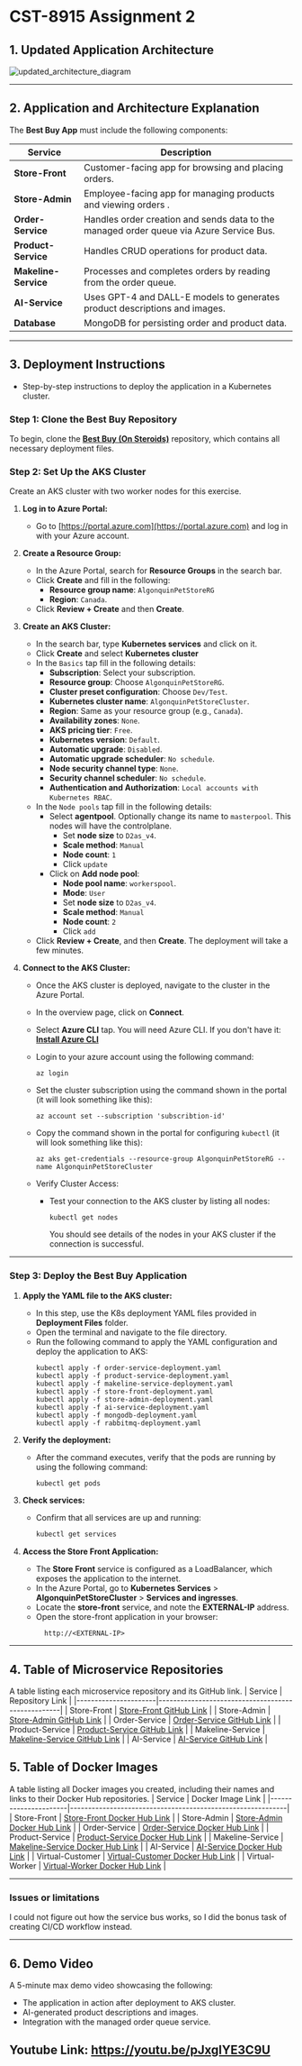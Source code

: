 # CST-8915 Assignment 2 

## **1. Updated Application Architecture**
![updated_architecture_diagram](./assets/updated_architecture_diagram.png)

---
## **2. Application and Architecture Explanation**
The **Best Buy App** must include the following components:  

| Service              | Description                                                                 |
|----------------------|-----------------------------------------------------------------------------|
| **Store-Front**      | Customer-facing app for browsing and placing orders.              |
| **Store-Admin**      | Employee-facing app for managing products and viewing orders .     |
| **Order-Service**    | Handles order creation and sends data to the managed order queue via Azure Service Bus.          | 
| **Product-Service**  | Handles CRUD operations for product data.                          |
| **Makeline-Service** | Processes and completes orders by reading from the order queue.       |
| **AI-Service**       | Uses GPT-4 and DALL-E models to generates product descriptions and images.    |
| **Database**         | MongoDB for persisting order and product data.                            |

---
## **3. Deployment Instructions**
- Step-by-step instructions to deploy the application in a Kubernetes cluster.

### Step 1: Clone the Best Buy Repository

To begin, clone the [**Best Buy (On Steroids)**](https://github.com/Yue0218/algonquin-pet-store-on-steroids-assignment2) repository, which contains all necessary deployment files.

### Step 2: Set Up the AKS Cluster
Create an AKS cluster with two worker nodes for this exercise.

1. **Log in to Azure Portal:**
   - Go to [https://portal.azure.com](https://portal.azure.com) and log in with your Azure account.

2. **Create a Resource Group:**
   - In the Azure Portal, search for **Resource Groups** in the search bar.
   - Click **Create** and fill in the following:
     - **Resource group name**: `AlgonquinPetStoreRG`
     - **Region**: `Canada`.
   - Click **Review + Create** and then **Create**.

3. **Create an AKS Cluster:**
   - In the search bar, type **Kubernetes services** and click on it.
   - Click **Create** and select **Kubernetes cluster**
   - In the `Basics` tap fill in the following details:
     - **Subscription**: Select your subscription.
     - **Resource group**: Choose `AlgonquinPetStoreRG`.
     - **Cluster preset configuration**: Choose `Dev/Test`.
     - **Kubernetes cluster name**: `AlgonquinPetStoreCluster`.
     - **Region**: Same as your resource group (e.g., `Canada`).
     - **Availability zones**: `None`.
     - **AKS pricing tier**: `Free`.
     - **Kubernetes version**: `Default`.
     - **Automatic upgrade**: `Disabled`.
     - **Automatic upgrade scheduler**: `No schedule`.
     - **Node security channel type**: `None`.
     - **Security channel scheduler**: `No schedule`.
     - **Authentication and Authorization**: `Local accounts with Kubernetes RBAC`.
   - In the `Node pools` tap fill in the following details:
     - Select **agentpool**. Optionally change its name to `masterpool`. This nodes will have the controlplane.
        - Set **node size** to `D2as_v4`.
        - **Scale method**: `Manual`
        - **Node count**: `1`
        - Click `update`
     - Click on **Add node pool**:
        - **Node pool name**: `workerspool`.
        - **Mode**: `User` 
        - Set **node size** to `D2as_v4`.
        - **Scale method**: `Manual`
        - **Node count**: `2`
        - Click `add`
   - Click **Review + Create**, and then **Create**. The deployment will take a few minutes.

4. **Connect to the AKS Cluster:**
   - Once the AKS cluster is deployed, navigate to the cluster in the Azure Portal.
   - In the overview page, click on **Connect**. 
   - Select **Azure CLI** tap. You will need Azure CLI. If you don't have it: [**Install Azure CLI**](https://learn.microsoft.com/en-us/cli/azure/install-azure-cli?view=azure-cli-latest)
   - Login to your azure account using the following command:
      ```
      az login
      ```
   - Set the cluster subscription using the command shown in the portal (it will look something like this):
      ```
      az account set --subscription 'subscribtion-id'
      ```

   - Copy the command shown in the portal for configuring `kubectl` (it will look something like this):
     ```
     az aks get-credentials --resource-group AlgonquinPetStoreRG --name AlgonquinPetStoreCluster
     ```

   - Verify Cluster Access:
      - Test your connection to the AKS cluster by listing all nodes:
        ```
        kubectl get nodes
        ```
        You should see details of the nodes in your AKS cluster if the connection is successful.
---

### Step 3: Deploy the Best Buy Application

1. **Apply the YAML file to the AKS cluster:**
   - In this step, use the K8s deployment YAML files provided in **Deployment Files** folder.
   - Open the terminal and navigate to the file directory.
   - Run the following command to apply the YAML configuration and deploy the application to AKS:
      ```
      kubectl apply -f order-service-deployment.yaml
      kubectl apply -f product-service-deployment.yaml
      kubectl apply -f makeline-service-deployment.yaml
      kubectl apply -f store-front-deployment.yaml
      kubectl apply -f store-admin-deployment.yaml
      kubectl apply -f ai-service-deployment.yaml
      kubectl apply -f mongodb-deployment.yaml
      kubectl apply -f rabbitmq-deployment.yaml
      ```

2. **Verify the deployment:**
   - After the command executes, verify that the pods are running by using the following command:
     ```bash
     kubectl get pods
     ```

3. **Check services:**
   - Confirm that all services are up and running:
     ```bash
     kubectl get services
     ```

4. **Access the Store Front Application:**
   - The **Store Front** service is configured as a LoadBalancer, which exposes the application to the internet.
   - In the Azure Portal, go to **Kubernetes Services** > **AlgonquinPetStoreCluster** > **Services and ingresses**.
   - Locate the **store-front** service, and note the **EXTERNAL-IP** address.
   - Open the store-front application in your browser:
     ```
       http://<EXTERNAL-IP>
     ```
---

## 4. Table of Microservice Repositories
A table listing each microservice repository and its GitHub link.
| Service              | Repository Link                                   |
|----------------------|---------------------------------------------------|
| Store-Front          | [Store-Front GitHub Link](https://github.com/Yue0218/store-front-Assignment2)          |
| Store-Admin          | [Store-Admin GitHub Link](https://github.com/Yue0218/store-admin-Assignment2)          |
| Order-Service        | [Order-Service GitHub Link](https://github.com/Yue0218/order-service-Assignment2)        |
| Product-Service      | [Product-Service GitHub Link](https://github.com/Yue0218/product-service-Assignment2)      |
| Makeline-Service     | [Makeline-Service GitHub Link](https://github.com/Yue0218/makeline-service-Assignment2)     |
| AI-Service           | [AI-Service GitHub Link](https://github.com/Yue0218/ai-service-Assignment2)           |

## 5. Table of Docker Images
A table listing all Docker images you created, including their names and links to their Docker Hub repositories.
| Service             | Docker Image Link                                           |
|----------------------|------------------------------------------------------------|
| Store-Front          | [Store-Front Docker Hub Link](https://hub.docker.com/repository/docker/gaoyue218/store-front-assignment2/general)          |
| Store-Admin          | [Store-Admin Docker Hub Link](https://hub.docker.com/repository/docker/gaoyue218/store-admin-assignment2/general)          |
| Order-Service        | [Order-Service Docker Hub Link](https://hub.docker.com/repository/docker/gaoyue218/order-service-assignment2/general)        |
| Product-Service      | [Product-Service Docker Hub Link](https://hub.docker.com/repository/docker/gaoyue218/product-service-assignment2/general)      |
| Makeline-Service     | [Makeline-Service Docker Hub Link](https://hub.docker.com/repository/docker/gaoyue218/makeline-service-assignment2/general)     |
| AI-Service           | [AI-Service Docker Hub Link](https://hub.docker.com/repository/docker/gaoyue218/ai-service-assignment2/general)           |
| Virtual-Customer     | [Virtual-Customer Docker Hub Link](https://hub.docker.com/repository/docker/gaoyue218/virtual-customer-assignment2/general)     |
| Virtual-Worker       | [Virtual-Worker Docker Hub Link](https://hub.docker.com/repository/docker/gaoyue218/virtual-worker-assignment2/general)       |

---

### **Issues or limitations**

I could not figure out how the service bus works, so I did the bonus task of creating CI/CD workflow instead.

---
## **6. Demo Video**  
A 5-minute max demo video showcasing the following:  
- The application in action after deployment to AKS cluster.  
- AI-generated product descriptions and images.  
- Integration with the managed order queue service.  

**Youtube Link: https://youtu.be/pJxgIYE3C9U**
---
